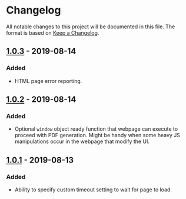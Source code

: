 # Changelog

All notable changes to this project will be documented in this file.
The format is based on [Keep a Changelog](https://keepachangelog.com/en/1.0.0/).

## [1.0.3](https://github.com/FireBlinkLTD/fbl-plugins-html-to-pdf/releases/tag/1.0.3) - 2019-08-14

### Added

- HTML page error reporting.

## [1.0.2](https://github.com/FireBlinkLTD/fbl-plugins-html-to-pdf/releases/tag/1.0.2) - 2019-08-14

### Added

- Optional `window` object ready function that webpage can execute to proceed with PDF generation. Might be handy when some heavy JS manipulations occur in the webpage that modify the UI.

## [1.0.1](https://github.com/FireBlinkLTD/fbl-plugins-html-to-pdf/releases/tag/1.0.1) - 2019-08-13

### Added

- Ability to specify custom timeout setting to wait for page to load.
